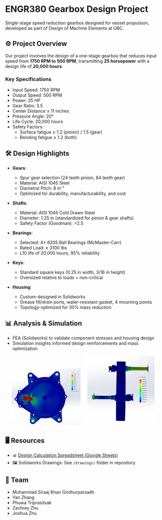 # ENGR380 Gearbox Design Project

Single-stage speed reduction gearbox designed for vessel propulsion, developed as part of Design of Machine Elements at UBC.

## ⚙️ Project Overview

Our project involves the design of a one-stage gearbox that reduces input speed from **1750 RPM to 500 RPM**, transmitting **25 horsepower** with a design life of **20,000 hours**.

### Key Specifications

- Input Speed: 1750 RPM  
- Output Speed: 500 RPM  
- Power: 25 HP  
- Gear Ratio: 3.5  
- Center Distance ≤ 11 inches  
- Pressure Angle: 20°  
- Life Cycle: 20,000 hours  
- Safety Factors:  
  - Surface fatigue ≥ 1.2 (pinion) / 1.5 (gear)  
  - Bending fatigue ≥ 1.2 (both)  

## 🛠️ Design Highlights

- **Gears**:  
  - Spur gear selection (24 teeth pinion, 84 teeth gear)  
  - Material: AISI 1045 Steel  
  - Diametral Pitch: 8 in⁻¹  
  - Optimized for durability, manufacturability, and cost

- **Shafts**:  
  - Material: AISI 1045 Cold Drawn Steel  
  - Diameter: 1.25 in (standardized for pinion & gear shafts)  
  - Safety Factor (Goodman): >2.5  

- **Bearings**:  
  - Selected: 4× 6205 Ball Bearings (McMaster-Carr)  
  - Rated Load: ≥ 3100 lbs  
  - L10 life of 20,000 hours, 95% reliability  

- **Keys**:  
  - Standard square keys (0.25 in width, 3/16 in height)  
  - Oversized relative to loads = non-critical

- **Housing**:  
  - Custom-designed in Solidworks  
  - Grease fill/drain ports, water-resistant gasket, 4 mounting points  
  - Topology-optimized for 30% mass reduction

## 📊 Analysis & Simulation

- FEA (Solidworks) to validate component stresses and housing design  
- Simulation insights informed design reinforcements and mass optimization
  
<p align="center">
  <img src="Images/FEA1.png" alt="FEA Analysis 1" width="45%" style="margin-right:10px;"/>
  <img src="Images/FEA2.png" alt="FEA Analysis 2" width="45%"/>
</p>

## 🖥️ Resources

- 📊 [Design Calculation Spreadsheet (Google Sheets)](https://docs.google.com/spreadsheets/d/1tdEeqloJ8dzuTQ6yWyKJt5SsLno6nZbMs4ButX7PKK4/edit?usp=sharing)  
- 🖼️ Solidworks Drawings: See `/drawings/` folder in repository

## 👥 Team

- Muhammad Siraaj Khan Girdhurparsadh  
- Yan Zhang  
- Phuwa Triprasitsak  
- Zachrey Zhu  
- Joshua Zhu  


